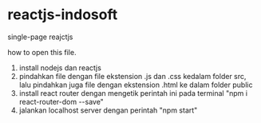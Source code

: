 # reactjs-indosoft
single-page reajctjs

how to open this file.
1. install nodejs dan reactjs
2. pindahkan file dengan file ekstension .js dan .css kedalam folder src, lalu pindahkan juga file dengan ekstension .html ke dalam folder public
3. install react router dengan mengetik perintah ini pada terminal "npm i react-router-dom --save"
4. jalankan localhost server dengan perintah "npm start"

